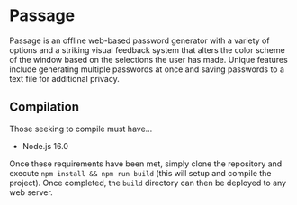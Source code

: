 # Passage
Passage is an offline web-based password generator with a variety of options
and a striking visual feedback system that alters the color scheme of the
window based on the selections the user has made. Unique features include
generating multiple passwords at once and saving passwords to a text file for
additional privacy.

## Compilation
Those seeking to compile must have...

- Node.js 16.0

Once these requirements have been met, simply clone the repository and execute
`npm install && npm run build` (this will setup and compile the project). Once
completed, the `build` directory can then be deployed to any web server.

